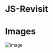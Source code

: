 # JS-Revisit
# Images

![image](https://github.com/hisekr/JS-Revisit/assets/40202261/53cb4f8f-40c8-4c68-aaf8-9799da87ff96)
